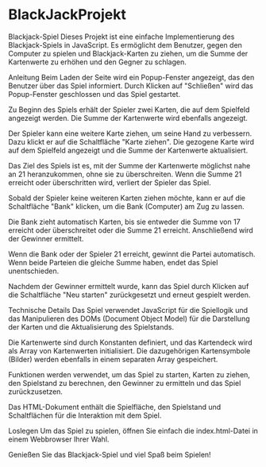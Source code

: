 # BlackJackProjekt
 
Blackjack-Spiel
Dieses Projekt ist eine einfache Implementierung des Blackjack-Spiels in JavaScript. Es ermöglicht dem Benutzer, gegen den Computer zu spielen und Blackjack-Karten zu ziehen, um die Summe der Kartenwerte zu erhöhen und den Gegner zu schlagen.

Anleitung
Beim Laden der Seite wird ein Popup-Fenster angezeigt, das den Benutzer über das Spiel informiert. Durch Klicken auf "Schließen" wird das Popup-Fenster geschlossen und das Spiel gestartet.

Zu Beginn des Spiels erhält der Spieler zwei Karten, die auf dem Spielfeld angezeigt werden. Die Summe der Kartenwerte wird ebenfalls angezeigt.

Der Spieler kann eine weitere Karte ziehen, um seine Hand zu verbessern. Dazu klickt er auf die Schaltfläche "Karte ziehen". Die gezogene Karte wird auf dem Spielfeld angezeigt und die Summe der Kartenwerte aktualisiert.

Das Ziel des Spiels ist es, mit der Summe der Kartenwerte möglichst nahe an 21 heranzukommen, ohne sie zu überschreiten. Wenn die Summe 21 erreicht oder überschritten wird, verliert der Spieler das Spiel.

Sobald der Spieler keine weiteren Karten ziehen möchte, kann er auf die Schaltfläche "Bank" klicken, um die Bank (Computer) am Zug zu lassen.

Die Bank zieht automatisch Karten, bis sie entweder die Summe von 17 erreicht oder überschreitet oder die Summe 21 erreicht. Anschließend wird der Gewinner ermittelt.

Wenn die Bank oder der Spieler 21 erreicht, gewinnt die Partei automatisch. Wenn beide Parteien die gleiche Summe haben, endet das Spiel unentschieden.

Nachdem der Gewinner ermittelt wurde, kann das Spiel durch Klicken auf die Schaltfläche "Neu starten" zurückgesetzt und erneut gespielt werden.

Technische Details
Das Spiel verwendet JavaScript für die Spiellogik und das Manipulieren des DOMs (Document Object Model) für die Darstellung der Karten und die Aktualisierung des Spielstands.

Die Kartenwerte sind durch Konstanten definiert, und das Kartendeck wird als Array von Kartenwerten initialisiert. Die dazugehörigen Kartensymbole (Bilder) werden ebenfalls in einem separaten Array gespeichert.

Funktionen werden verwendet, um das Spiel zu starten, Karten zu ziehen, den Spielstand zu berechnen, den Gewinner zu ermitteln und das Spiel zurückzusetzen.

Das HTML-Dokument enthält die Spielfläche, den Spielstand und Schaltflächen für die Interaktion mit dem Spiel.

Loslegen
Um das Spiel zu spielen, öffnen Sie einfach die index.html-Datei in einem Webbrowser Ihrer Wahl.

Genießen Sie das Blackjack-Spiel und viel Spaß beim Spielen!